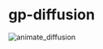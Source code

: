 # gp-diffusion



![animate_diffusion](https://github.com/SeungyounShin/gp-diffusion/assets/20262536/1e65a129-6f90-47c0-b706-4975eeaeb381)
